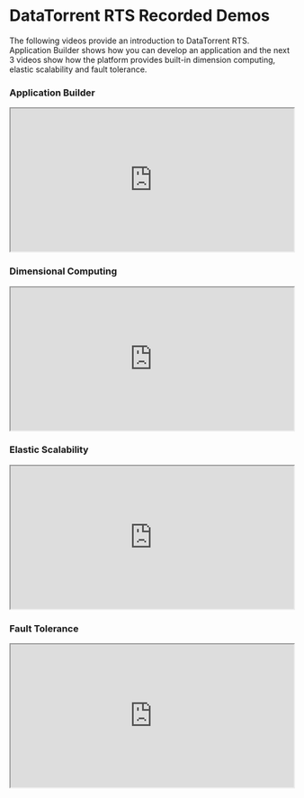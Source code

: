 DataTorrent RTS Recorded Demos
==============================

The following videos provide an introduction to DataTorrent RTS. Application Builder shows how you can develop an application and the next 3 videos show how the platform provides built-in dimension computing, elastic scalability and fault tolerance. 

### Application Builder

<iframe id="if1" width="100%" height="254" style="visibility:visible" src="https://www.youtube.com/watch?v=LwRWBudOjg4&t=178s"></iframe>

### Dimensional Computing

<iframe id="if1" width="100%" height="254" style="visibility:visible" src="https://www.youtube.com/watch?v=L1IfGvx-eHs&t=394sU"></iframe>

### Elastic Scalability

<iframe id="if1" width="100%" height="254" style="visibility:visible" src="https://www.youtube.com/watch?v=dBdzKQZSg98"></iframe>

### Fault Tolerance

<iframe id="if1" width="100%" height="254" style="visibility:visible" src="https://www.youtube.com/watch?v=dBdzKQZSg98"></iframe>
